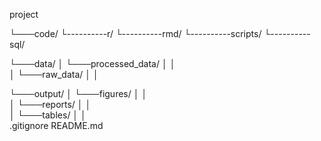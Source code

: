 project

└───code/
└----------r/
└----------rmd/
└----------scripts/
└----------sql/

└───data/
│       └───processed_data/
│           │   
│       └───raw_data/
│           │   

└───output/
│       └───figures/
│           │  
│       └───reports/
│           │   
│       └───tables/
│           │   
.gitignore
README.md
